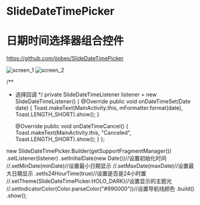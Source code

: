 # SlideDateTimePicker
# 日期时间选择器组合控件

https://github.com/jjobes/SlideDateTimePicker

![screen_1](https://github.com/836948082/QuantityView/blob/0d31dad8a12e383585c7ad95a60fd89492bfe4c5/image/screen_1.png)
![screen_2](https://github.com/836948082/QuantityView/blob/0d31dad8a12e383585c7ad95a60fd89492bfe4c5/image/screen_2.png)

/**
 * 选择回调
 */
private SlideDateTimeListener listener = new SlideDateTimeListener() {
    @Override
    public void onDateTimeSet(Date date) {
        Toast.makeText(MainActivity.this, mFormatter.format(date), Toast.LENGTH_SHORT).show();
    }

    @Override
    public void onDateTimeCancel() {
        Toast.makeText(MainActivity.this, "Canceled", Toast.LENGTH_SHORT).show();
    }
};

new SlideDateTimePicker.Builder(getSupportFragmentManager())
    .setListener(listener)
    .setInitialDate(new Date())//设置初始化时间
    //.setMinDate(minDate)//设置最小日期显示
    //.setMaxDate(maxDate)//设置最大日期显示
    .setIs24HourTime(true)//设置是否是24小时置
    //.setTheme(SlideDateTimePicker.HOLO_DARK)//设置显示的主题光
    //.setIndicatorColor(Color.parseColor("#990000"))//设置导航线颜色
    .build()
    .show();